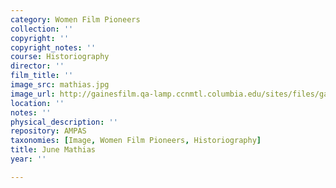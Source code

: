 ```yaml
---
category: Women Film Pioneers
collection: ''
copyright: ''
copyright_notes: ''
course: Historiography
director: ''
film_title: ''
image_src: mathias.jpg
image_url: http://gainesfilm.qa-lamp.ccnmtl.columbia.edu/sites/files/gainesfilm/images/mathias.jpg
location: ''
notes: ''
physical_description: ''
repository: AMPAS
taxonomies: [Image, Women Film Pioneers, Historiography]
title: June Mathias
year: ''

---
```

